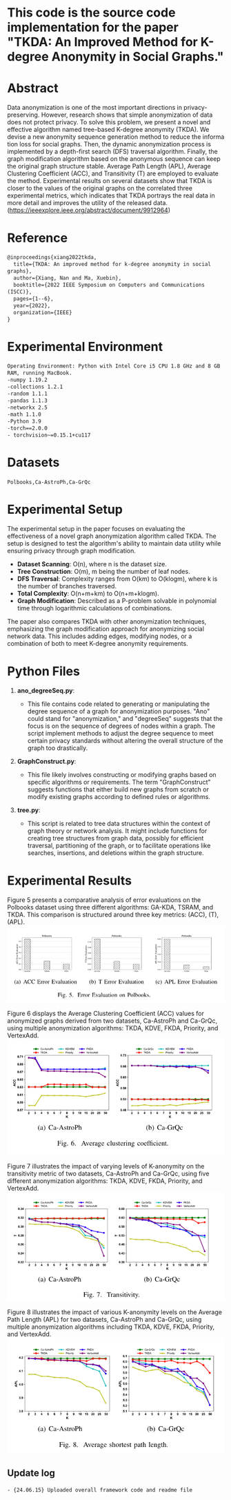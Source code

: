 ﻿# This code is the source code implementation for the paper "TKDA: An Improved Method for K-degree Anonymity in Social Graphs."



# Abstract
Data anonymization is one of the most important directions in privacy-preserving. However, research shows that simple anonymization of data does not protect privacy. To solve this problem, we present a novel and effective algorithm named tree-based K-degree anonymity (TKDA). We devise a new anonymity sequence generation method to reduce the informa tion loss for social graphs. Then, the dynamic anonymization process is implemented by a depth-first search (DFS) traversal algorithm. Finally, the graph modification algorithm based on the anonymous sequence can keep the original graph structure stable. Average Path Length (APL), Average Clustering Coefficient (ACC), and Transitivity (T) are employed to evaluate the method. Experimental results on several datasets show that TKDA is closer to the values of the original graphs on the correlated three experimental metrics, which indicates that TKDA portrays the real data in more detail and improves the utility of the released data.(https://ieeexplore.ieee.org/abstract/document/9912964)

# Reference
```
@inproceedings{xiang2022tkda,
  title={TKDA: An improved method for k-degree anonymity in social graphs},
  author={Xiang, Nan and Ma, Xuebin},
  booktitle={2022 IEEE Symposium on Computers and Communications (ISCC)},
  pages={1--6},
  year={2022},
  organization={IEEE}
}
```
# Experimental Environment

```
Operating Environment: Python with Intel Core i5 CPU 1.8 GHz and 8 GB RAM, running MacBook.
-numpy 1.19.2
-collections 1.2.1
-random 1.1.1
-pandas 1.1.3
-networkx 2.5
-math 1.1.0
-Python 3.9
-torch==2.0.0
- torchvision~=0.15.1+cu117
```

# Datasets

`Polbooks,Ca-AstroPh,Ca-GrQc`

# Experimental Setup

The experimental setup in the paper focuses on evaluating the effectiveness of a novel graph anonymization algorithm called TKDA. The setup is designed to test the algorithm's ability to maintain data utility while ensuring privacy through graph modification. 

   - **Dataset Scanning**: O(n), where n is the dataset size.
   - **Tree Construction**: O(m), m being the number of leaf nodes.
   - **DFS Traversal**: Complexity ranges from O(km) to O(klogm), where k is the number of branches traversed.
   - **Total Complexity**: O(n+m+km) to O(n+m+klogm).
   - **Graph Modification**: Described as a P-problem solvable in polynomial time through logarithmic calculations of combinations.

The paper also compares TKDA with other anonymization techniques, emphasizing the graph modification approach for anonymizing social network data. This includes adding edges, modifying nodes, or a combination of both to meet K-degree anonymity requirements.


# Python Files

1. **ano_degreeSeq.py**:
   - This file contains code related to generating or manipulating the degree sequence of a graph for anonymization purposes. "Ano" could stand for "anonymization," and "degreeSeq" suggests that the focus is on the sequence of degrees of nodes within a graph. The script implement methods to adjust the degree sequence to meet certain privacy standards without altering the overall structure of the graph too drastically.

2. **GraphConstruct.py**:
   - This file likely involves constructing or modifying graphs based on specific algorithms or requirements. The term "GraphConstruct" suggests functions that either build new graphs from scratch or modify existing graphs according to defined rules or algorithms. 

3. **tree.py**:
   - This script is  related to tree data structures within the context of graph theory or network analysis. It might include functions for creating tree structures from graph data, possibly for efficient traversal, partitioning of the graph, or to facilitate operations like searches, insertions, and deletions within the graph structure. 
#  Experimental Results
Figure 5 presents a comparative analysis of error evaluations on the Polbooks dataset using three different algorithms: GA-KDA, TSRAM, and TKDA. This comparison is structured around three key metrics: (ACC), (T),  (APL). 
![输入图片说明](https://github.com/csmaxuebin/TKDA/blob/main/pic/fig5.jpg)



Figure 6 displays the Average Clustering Coefficient (ACC) values for anonymized graphs derived from two datasets, Ca-AstroPh and Ca-GrQc, using multiple anonymization algorithms: TKDA, KDVE, FKDA, Priority, and VertexAdd.
![输入图片说明](https://github.com/csmaxuebin/TKDA/blob/main/pic/fig6.jpg)


Figure 7 illustrates the impact of varying levels of K-anonymity on the transitivity metric of two datasets, Ca-AstroPh and Ca-GrQc, using five different anonymization algorithms: TKDA, KDVE, FKDA, Priority, and VertexAdd.
![输入图片说明](https://github.com/csmaxuebin/TKDA/blob/main/pic/fig7.jpg)


Figure 8 illustrates the impact of various K-anonymity levels on the Average Path Length (APL) for two datasets, Ca-AstroPh and Ca-GrQc, using multiple anonymization algorithms including TKDA, KDVE, FKDA, Priority, and VertexAdd.
![输入图片说明](https://github.com/csmaxuebin/TKDA/blob/main/pic/fig8.jpg)





## Update log

```
- {24.06.15} Uploaded overall framework code and readme file
```

